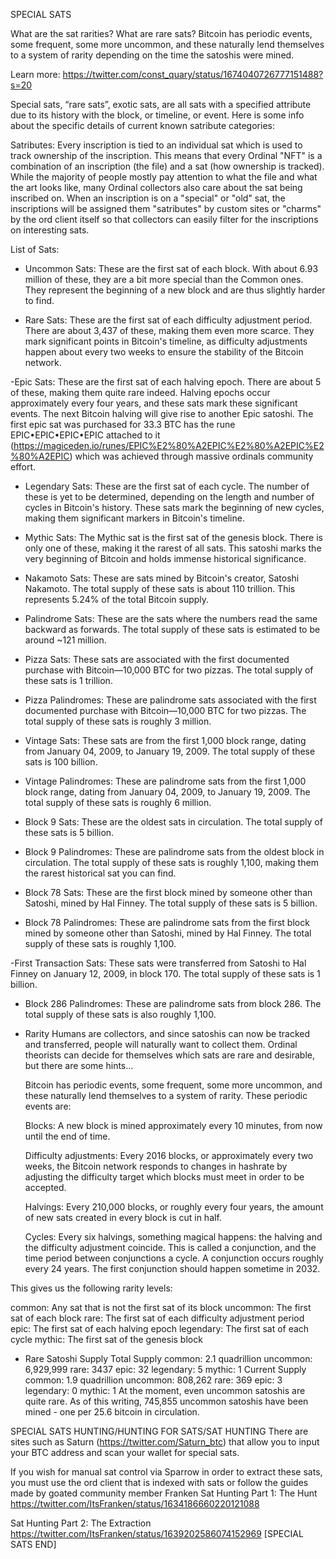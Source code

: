 SPECIAL SATS

What are the sat rarities? What are rare sats?
Bitcoin has periodic events, some frequent, some more uncommon, and these naturally lend themselves to a system of rarity depending on the time the satoshis were mined.

Learn more: https://twitter.com/const_quary/status/1674040726777151488?s=20

Special sats, “rare sats”, exotic sats, are all sats with a specified attribute due to its history with the block, or timeline, or event. Here is some info about the specific details of current known satribute categories:

Satributes: 
Every inscription is tied to an individual sat which is used to track ownership of the inscription. This means that every Ordinal "NFT" is a combination of an inscription (the file) and a sat (how ownership is tracked). While the majority of people mostly pay attention to what the file and what the art looks like, many Ordinal collectors also care about the sat being inscribed on. When an inscription is on a "special" or "old" sat, the inscriptions will be assigned them "satributes" by custom sites or "charms" by the ord client itself so that collectors can easily filter for the inscriptions on interesting sats.

List of Sats:
- Uncommon Sats: These are the first sat of each block. With about 6.93 million of these, they are a bit more special than the Common ones. They represent the beginning of a new block and are thus slightly harder to find.

- Rare Sats: These are the first sat of each difficulty adjustment period. There are about 3,437 of these, making them even more scarce. They mark significant points in Bitcoin's timeline, as difficulty adjustments happen about every two weeks to ensure the stability of the Bitcoin network.

-Epic Sats: These are the first sat of each halving epoch. There are about 5 of these, making them quite rare indeed. Halving epochs occur approximately every four years, and these sats mark these significant events. The next Bitcoin halving will give rise to another Epic satoshi. The first epic sat was purchased for 33.3 BTC has the rune EPIC•EPIC•EPIC•EPIC attached to it (https://magiceden.io/runes/EPIC%E2%80%A2EPIC%E2%80%A2EPIC%E2%80%A2EPIC) which was achieved through massive ordinals community effort.

- Legendary Sats: These are the first sat of each cycle. The number of these is yet to be determined, depending on the length and number of cycles in Bitcoin's history. These sats mark the beginning of new cycles, making them significant markers in Bitcoin's timeline.

- Mythic Sats: The Mythic sat is the first sat of the genesis block. There is only one of these, making it the rarest of all sats. This satoshi marks the very beginning of Bitcoin and holds immense historical significance.

- Nakamoto Sats: These are sats mined by Bitcoin's creator, Satoshi Nakamoto. The total supply of these sats is about 110 trillion. This represents 5.24% of the total Bitcoin supply.

- Palindrome Sats: These are the sats where the numbers read the same backward as forwards. The total supply of these sats is estimated to be around ~121 million.

- Pizza Sats: These sats are associated with the first documented purchase with Bitcoin—10,000 BTC for two pizzas. The total supply of these sats is 1 trillion.

- Pizza Palindromes: These are palindrome sats associated with the first documented purchase with Bitcoin—10,000 BTC for two pizzas. The total supply of these sats is roughly 3 million.

- Vintage Sats: These sats are from the first 1,000 block range, dating from January 04, 2009, to January 19, 2009. The total supply of these sats is 100 billion.
- Vintage Palindromes: These are palindrome sats from the first 1,000 block range, dating from January 04, 2009, to January 19, 2009. The total supply of these sats is roughly 6 million.

- Block 9 Sats: These are the oldest sats in circulation. The total supply of these sats is 5 billion.
- Block 9 Palindromes: These are palindrome sats from the oldest block in circulation. The total supply of these sats is roughly 1,100, making them the rarest historical sat you can find.

- Block 78 Sats: These are the first block mined by someone other than Satoshi, mined by Hal Finney. The total supply of these sats is 5 billion.

- Block 78 Palindromes: These are palindrome sats from the first block mined by someone other than Satoshi, mined by Hal Finney. The total supply of these sats is roughly 1,100.

-First Transaction Sats: These sats were transferred from Satoshi to Hal Finney on January 12, 2009, in block 170. The total supply of these sats is 1 billion.

- Block 286 Palindromes: These are palindrome sats from block 286. The total supply of these sats is also roughly 1,100.

- Rarity
  Humans are collectors, and since satoshis can now be tracked and transferred, people will naturally want to collect them. Ordinal theorists can decide for themselves which sats are rare and desirable, but there are some hints…

  Bitcoin has periodic events, some frequent, some more uncommon, and these naturally lend themselves to a system of rarity. These periodic events are:

  Blocks: A new block is mined approximately every 10 minutes, from now until the end of time.

  Difficulty adjustments: Every 2016 blocks, or approximately every two weeks, the Bitcoin network responds to changes in hashrate by adjusting the difficulty target which blocks must meet in order to be accepted.

  Halvings: Every 210,000 blocks, or roughly every four years, the amount of new sats created in every block is cut in half.

  Cycles: Every six halvings, something magical happens: the halving and the difficulty adjustment coincide. This is called a conjunction, and the time period between conjunctions a cycle. A conjunction occurs roughly every 24 years. The first conjunction should happen sometime in 2032.

This gives us the following rarity levels:

  common: Any sat that is not the first sat of its block
  uncommon: The first sat of each block
  rare: The first sat of each difficulty adjustment period
  epic: The first sat of each halving epoch
  legendary: The first sat of each cycle
  mythic: The first sat of the genesis block

- Rare Satoshi Supply
Total Supply
  common: 2.1 quadrillion
  uncommon: 6,929,999
  rare: 3437
  epic: 32
  legendary: 5
  mythic: 1
Current Supply
  common: 1.9 quadrillion
  uncommon: 808,262
  rare: 369
  epic: 3
  legendary: 0
  mythic: 1
  At the moment, even uncommon satoshis are quite rare. As of this writing, 745,855 uncommon satoshis have been mined - one per 25.6 bitcoin in circulation.

SPECIAL SATS HUNTING/HUNTING FOR SATS/SAT HUNTING
There are sites such as Saturn (https://twitter.com/Saturn_btc) that allow you to input your BTC address and scan your wallet for special sats.

If you wish for manual sat control via Sparrow in order to extract these sats, you must use the ord client that is indexed with sats or follow the guides made by goated community member Franken 
Sat Hunting Part 1: The Hunt
https://twitter.com/ItsFranken/status/1634186660220121088

Sat Hunting Part 2: The Extraction
https://twitter.com/ItsFranken/status/1639202586074152969
[SPECIAL SATS END]
